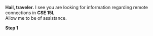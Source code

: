 **Hail, traveler.**  I see you are looking for information regarding remote connections in **CSE 15L**  
Allow me to be of assistance.  
  
  **Step 1**
